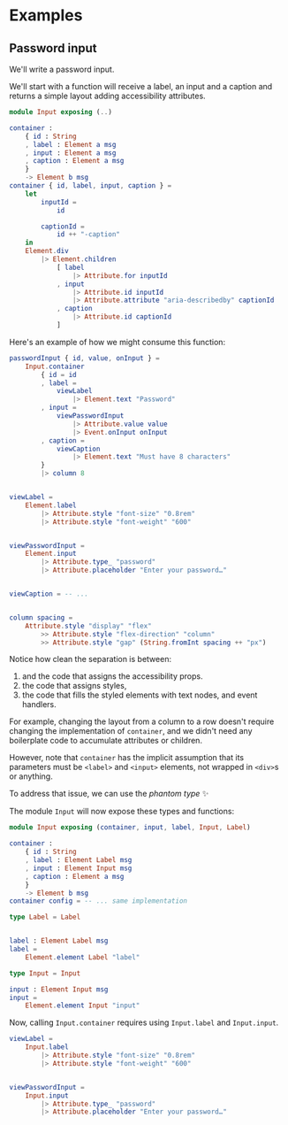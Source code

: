 
# Examples

## Password input

We'll write a password input.

We'll start with a function will receive a label, an input
and a caption and returns a simple layout adding accessibility attributes.

```elm
module Input exposing (..)

container :
    { id : String
    , label : Element a msg
    , input : Element a msg
    , caption : Element a msg
    }
    -> Element b msg
container { id, label, input, caption } =
    let
        inputId =
            id

        captionId =
            id ++ "-caption"
    in
    Element.div
        |> Element.children
            [ label
                |> Attribute.for inputId
            , input
                |> Attribute.id inputId
                |> Attribute.attribute "aria-describedby" captionId
            , caption
                |> Attribute.id captionId
            ]
```

Here's an example of how we might consume this function:

```elm
passwordInput { id, value, onInput } =
    Input.container
        { id = id
        , label =
            viewLabel
                |> Element.text "Password"
        , input =
            viewPasswordInput
                |> Attribute.value value
                |> Event.onInput onInput
        , caption =
            viewCaption
                |> Element.text "Must have 8 characters"
        }
        |> column 8


viewLabel =
    Element.label
        |> Attribute.style "font-size" "0.8rem"
        |> Attribute.style "font-weight" "600"


viewPasswordInput =
    Element.input
        |> Attribute.type_ "password"
        |> Attribute.placeholder "Enter your password…"


viewCaption = -- ...


column spacing =
    Attribute.style "display" "flex"
        >> Attribute.style "flex-direction" "column"
        >> Attribute.style "gap" (String.fromInt spacing ++ "px")
```

Notice how clean the separation is between:

1. and the code that assigns the accessibility props.
2. the code that assigns styles,
3. the code that fills the styled elements with text nodes, and event handlers.

For example, changing the layout from a column to a row doesn't require changing
the implementation of `container`, and we didn't need any boilerplate
code to accumulate attributes or children.

However, note that `container` has the implicit assumption that its parameters
must be `<label>` and `<input>` elements, not wrapped in `<div>`s or anything.

To address that issue, we can use the _phantom type_ ✨

The module `Input` will now expose these types and functions:

```elm
module Input exposing (container, input, label, Input, Label)

container :
    { id : String
    , label : Element Label msg
    , input : Element Input msg
    , caption : Element a msg
    }
    -> Element b msg
container config = -- ... same implementation

type Label = Label


label : Element Label msg
label =
    Element.element Label "label"

type Input = Input

input : Element Input msg
input =
    Element.element Input "input"
```

Now, calling `Input.container` requires using `Input.label`
and `Input.input`.

```elm
viewLabel =
    Input.label
        |> Attribute.style "font-size" "0.8rem"
        |> Attribute.style "font-weight" "600"


viewPasswordInput =
    Input.input
        |> Attribute.type_ "password"
        |> Attribute.placeholder "Enter your password…"
```
